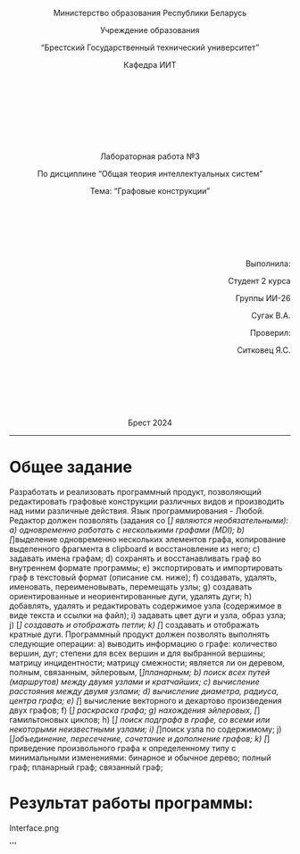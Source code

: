 <p align="center"> Министерство образования Республики Беларусь</p>
<p align="center">Учреждение образования</p>
<p align="center">“Брестский Государственный технический университет”</p>
<p align="center">Кафедра ИИТ</p>
<br><br><br><br><br><br><br>
<p align="center">Лабораторная работа №3</p>
<p align="center">По дисциплине “Общая теория интеллектуальных систем”</p>
<p align="center">Тема: “Графовые конструкции”</p>
<br><br><br><br><br>
<p align="right">Выполнила:</p>
<p align="right">Студент 2 курса</p>
<p align="right">Группы ИИ-26</p>
<p align="right">Сугак В.А.</p>
<p align="right">Проверил:</p>
<p align="right">Ситковец Я.С.</p>
<br><br><br><br><br>
<p align="center">Брест 2024</p>

<hr>

# Общее задание #
Разработать и реализовать программный продукт, позволяющий редактировать графовые конструкции различных видов и производить над ними различные действия. Язык программирования - Любой.
Редактор должен позволять (задания со [*] являются необязательными): a) одновременно работать с несколькими графами (MDI); b) [*]выделение одновременно нескольких элементов графа, копирование выделенного фрагмента в clipboard и восстановление из него; c) задавать имена графам; d) сохранять и восстанавливать граф во внутреннем формате программы; e) экспортировать и импортировать граф в текстовый формат (описание см. ниже); f) создавать, удалять, именовать, переименовывать, перемещать узлы; g) создавать ориентированные и неориентированные дуги, удалять дуги; h) добавлять, удалять и редактировать содержимое узла (содержимое в виде текста и ссылки на файл); i) задавать цвет дуги и узла, образ узла; j) [*] создавать и отображать петли; k) [*] создавать и отображать кратные дуги.
Программный продукт должен позволять выполнять следующие операции: a) выводить информацию о графе:
количество вершин, дуг;
степени для всех вершин и для выбранной вершины;
матрицу инцидентности;
матрицу смежности;
является ли он деревом, полным, связанным, эйлеровым, [*]планарным;
b) поиск всех путей (маршрутов) между двумя узлами и кратчайших; c) вычисление расстояния между двумя узлами; d) вычисление диаметра, радиуса, центра графа; e) [*] вычисление векторного и декартово произведения двух графов; f) [*] раскраска графа; g) нахождения эйлеровых, [*] гамильтоновых циклов; h) [*] поиск подграфа в графе, со всеми или некоторыми неизвестными узлами; i) [*]поиск узла по содержимому; j) [*]объединение, пересечение, сочетание и дополнение графов; k) [*] приведение произвольного графа к определенному типу с минимальными изменениями:
бинарное и обычное дерево;
полный граф;
планарный граф;
связанный граф;

# Результат работы программы: #
Interface.png

'''